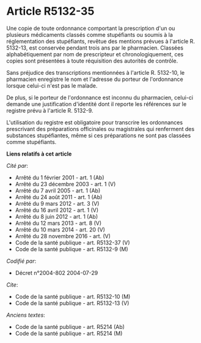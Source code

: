 # Article R5132-35

Une copie de toute ordonnance comportant la prescription d'un ou plusieurs médicaments classés comme stupéfiants ou soumis à
la réglementation des stupéfiants, revêtue des mentions prévues à l'article R. 5132-13, est conservée pendant trois ans par
le pharmacien. Classées alphabétiquement par nom de prescripteur et chronologiquement, ces copies sont présentées à toute
réquisition des autorités de contrôle.

Sans préjudice des transcriptions mentionnées à l'article R. 5132-10, le pharmacien enregistre le nom et l'adresse du porteur
de l'ordonnance lorsque celui-ci n'est pas le malade.

De plus, si le porteur de l'ordonnance est inconnu du pharmacien, celui-ci demande une justification d'identité dont il
reporte les références sur le registre prévu à l'article R. 5132-9.

L'utilisation du registre est obligatoire pour transcrire les ordonnances prescrivant des préparations officinales ou
magistrales qui renferment des substances stupéfiantes, même si ces préparations ne sont pas classées comme stupéfiants.

**Liens relatifs à cet article**

_Cité par_:

  - Arrêté du 1 février 2001 - art. 1 (Ab)
  - Arrêté du 23 décembre 2003 - art. 1 (V)
  - Arrêté du 7 avril 2005 - art. 1 (Ab)
  - Arrêté du 24 août 2011 - art. 1 (Ab)
  - Arrêté du 9 mars 2012 - art. 3 (V)
  - Arrêté du 16 avril 2012 - art. 1 (V)
  - Arrêté du 8 juin 2012 - art. 1 (Ab)
  - Arrêté du 12 mars 2013 - art. 8 (V)
  - Arrêté du 10 mars 2014 - art. 20 (V)
  - Arrêté du 28 novembre 2016 - art. (V)
  - Code de la santé publique - art. R5132-37 (V)
  - Code de la santé publique - art. R5132-9 (M)

_Codifié par_:

  - Décret n°2004-802 2004-07-29

_Cite_:

  - Code de la santé publique - art. R5132-10 (M)
  - Code de la santé publique - art. R5132-13 (V)

_Anciens textes_:

  - Code de la santé publique - art. R5214 (Ab)
  - Code de la santé publique - art. R5214 (M)
